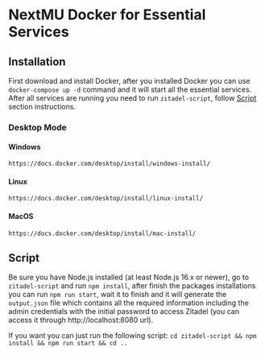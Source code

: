# NextMU Docker for Essential Services

## Installation
First download and install Docker, after you installed Docker you can use `docker-compose up -d` command and it will start all the essential services.
After all services are running you need to run `zitadel-script`, follow [Script](#script) section instructions.

### Desktop Mode
#### Windows
```https://docs.docker.com/desktop/install/windows-install/```

#### Linux
```https://docs.docker.com/desktop/install/linux-install/```

#### MacOS
```https://docs.docker.com/desktop/install/mac-install/```

## Script
Be sure you have Node.js installed (at least Node.js 16.x or newer), go to `zitadel-script` and run `npm install`, after finish the packages installations you can run `npm run start`, wait it to finish and it will generate the `output.json` file which contains all the required information including the admin credentials with the initial password to access Zitadel (you can access it through http://localhost:8080 url).

If you want you can just run the following script:
```cd zitadel-script && npm install && npm run start && cd ..```